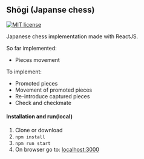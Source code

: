 ## Shōgi (Japanse chess)
[![MIT license](http://img.shields.io/badge/license-MIT-brightgreen.svg)](LICENSE.md)

Japanese chess implementation made with ReactJS.

So far implemented:

* Pieces movement

To implement:
* Promoted pieces
* Movement of promoted pieces
* Re-introduce captured pieces
* Check and checkmate

#### Installation and run(local)

1. Clone or download
2. `npm install`
3. `npm run start`
4. On browser go to: [localhost:3000](http://localhost:3000)

